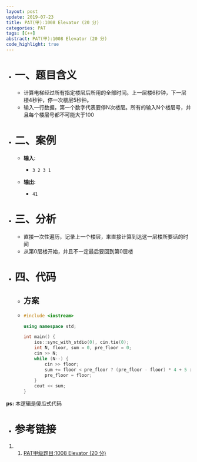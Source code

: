```yaml
---
layout: post
update: 2019-07-23
title: PAT(甲):1008 Elevator (20 分)
categories: PAT
tags: [C++]
abstract: PAT(甲):1008 Elevator (20 分)
code_highlight: true
---
```


* # 一、题目含义
    * 计算电梯经过所有指定楼层后所用的全部时间。上一层楼6秒钟，下一层楼4秒钟，停一次楼层5秒钟。
    * 输入一行数据，第一个数字代表要停N次楼层。所有的输入N个楼层号，并且每个楼层号都不可能大于100
* # 二、案例
    * **输入**: 
        *   ```none
            3 2 3 1
            ```
    * **输出:** 
        *   ```none
            41
            ```
* # 三、分析
    * 直接一次性遍历，记录上一个楼层，来直接计算到达这一层楼所要话的时间
    * 从第0层楼开始，并且不一定最后要回到第0层楼
* # 四、代码
    *   ## 方案
    *   ```cpp
        #include <iostream>
        
        using namespace std;
        
        int main() {
            ios::sync_with_stdio(0), cin.tie(0);
            int N, floor, sum = 0, pre_floor = 0;
            cin >> N;
            while (N--) {
                cin >> floor;
                sum += floor < pre_floor ? (pre_floor - floor) * 4 + 5 : (floor - pre_floor) * 6 + 5;
                pre_floor = floor;
            }
            cout << sum;
        }
        ```

**ps:** 本逻辑是傻瓜式代码
* # 参考链接

1. 1. [PAT甲级题目:1008 Elevator (20 分)](https://pintia.cn/problem-sets/994805342720868352/problems/994805511923286016)